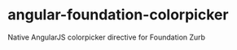 angular-foundation-colorpicker
==============================

Native AngularJS colorpicker directive for Foundation Zurb
